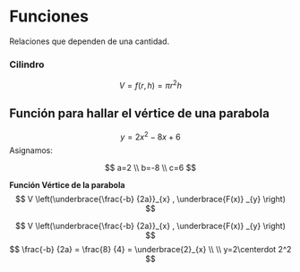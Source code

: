 # Funciones
Relaciones que dependen de una cantidad. 
### Cilindro
$$ V = f(r, h) = \pi r^2h$$

## Función para hallar el vértice de una parabola
$$y = 2x^2-8x+6$$
Asignamos:

$$
a=2 \\ b=-8 \\ c=6
$$

**Función Vértice de la parabola**
$$
V \left(\underbrace{\frac{-b} {2a}}_{x} , \underbrace{F(x)} _{y} \right)  
$$

 $$
V \left(\underbrace{\frac{-b} {2a}}_{x} , \underbrace{F(x)} _{y} \right)  
$$
$$
\frac{-b} {2a} = \frac{8} {4} = \underbrace{2}_{x} \\ 
\\
y=2\centerdot 2^2
$$
<!--stackedit_data:
eyJoaXN0b3J5IjpbMTQwNjM4MTY2LDE1OTYzMDY3NDMsMTk0MT
U0MTQ4OCwxMTE2MzMyNjkxLC00MDUwNDI3NDYsLTE3NjMwMjMy
ODYsNjI4MDI3NzQ5LDE4Mzk0NTE0NzksLTE2NjkxMTEzMzgsMT
ExMzQ2NDIzMiw1NTMyMzE4NjYsMTI3NzI2MjU2OF19
-->